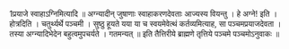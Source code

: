 

  
1प्रयाजे स्वाहाऽग्निमित्यादि ॥ अग्न्यादीन् जुषाणाः स्वाहाकरणदेवताः आज्यस्य वियन्तु । हे अग्ने! इति । होत्रदिति । चतुर्थ्यर्थे पञ्चमी । सुष्ठु हूयते यया या च स्वयमेवेत्थं कर्तव्यमित्याह, सा पञ्चमप्रयाजदेवता । तस्या अग्न्यादिभेदेन बहुत्वमुपचर्यते । गतमन्यत् ॥
इति तैत्तिरीये ब्राह्मणे तृत्तिये पञ्चमे पञ्चमोऽनुवाकः ॥  
